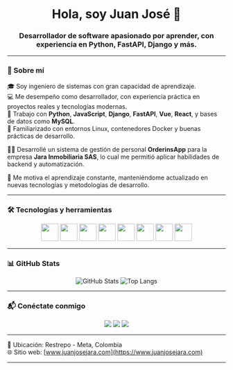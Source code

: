 <h1 align="center">Hola, soy Juan José 👋</h1>
<h3 align="center">Desarrollador de software apasionado por aprender, con experiencia en Python, FastAPI, Django y más.</h3>

---

### 🚀 Sobre mí

🎓 Soy ingeniero de sistemas con gran capacidad de aprendizaje.  
💻 Me desempeño como desarrollador, con experiencia práctica en proyectos reales y tecnologías modernas.  
🔧 Trabajo con **Python**, **JavaScript**, **Django**, **FastAPI**, **Vue**, **React**, y bases de datos como **MySQL**.  
🐧 Familiarizado con entornos Linux, contenedores Docker y buenas prácticas de desarrollo.

👨‍💼 Desarrollé un sistema de gestión de personal **OrderinsApp** para la empresa **Jara Inmobiliaria SAS**, lo cual me permitió aplicar habilidades de backend y automatización.

🧠 Me motiva el aprendizaje constante, manteniéndome actualizado en nuevas tecnologías y metodologías de desarrollo.

---

### 🛠 Tecnologías y herramientas

<p align="center">
  <img src="https://cdn.jsdelivr.net/gh/devicons/devicon/icons/python/python-original.svg" width="40" />
  <img src="https://cdn.jsdelivr.net/gh/devicons/devicon/icons/fastapi/fastapi-original.svg" width="40" />
  <img src="https://cdn.jsdelivr.net/gh/devicons/devicon/icons/javascript/javascript-original.svg" width="40" />
  <img src="https://cdn.jsdelivr.net/gh/devicons/devicon/icons/typescript/typescript-original.svg" width="40" />
  <img src="https://cdn.jsdelivr.net/gh/devicons/devicon/icons/mysql/mysql-original.svg" width="40" />
  <img src="https://cdn.jsdelivr.net/gh/devicons/devicon/icons/react/react-original.svg" width="40" />
  <img src="https://cdn.jsdelivr.net/gh/devicons/devicon/icons/vuejs/vuejs-original.svg" width="40" />
  <img src="https://cdn.jsdelivr.net/gh/devicons/devicon/icons/linux/linux-original.svg" width="40" />
</p>

---

### 📊 GitHub Stats

<p align="center">
  <img src="https://github-readme-stats.vercel.app/api?username=juanj72&show_icons=true&theme=radical" alt="GitHub Stats" />
  <img src="https://github-readme-stats.vercel.app/api/top-langs/?username=juanj72&layout=compact&theme=radical" alt="Top Langs" />
</p>

---

### 📬 Conéctate conmigo

<p align="center">
  <a href="https://wa.me/57XXXXXXXXXX"><img src="https://img.shields.io/badge/WhatsApp-25D366?style=for-the-badge&logo=whatsapp&logoColor=white" /></a>
  <a href="https://www.linkedin.com/in/juan-jos%C3%A9-jara-%C3%A1lvarez-a3731b4/"><img src="https://img.shields.io/badge/LinkedIn-blue?style=for-the-badge&logo=linkedin&logoColor=white" /></a>
  <a href="https://www.instagram.com/"><img src="https://img.shields.io/badge/Instagram-E4405F?style=for-the-badge&logo=instagram&logoColor=white" /></a>
</p>

---

📍 Ubicación: Restrepo - Meta, Colombia  
🌐 Sitio web: [www.juanjosejara.com](https://www.juanjosejara.com)

---

